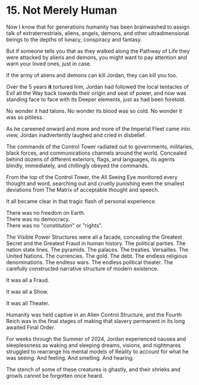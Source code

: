 # 15. Not Merely Human

Now I know that for generations humanity has been brainwashed to assign talk of extraterrestrials, aliens, angels, demons, and other ultradimensional beings to the depths of lunacy, conspiracy and fantasy. 

But if someone tells you that as they walked along the Pathway of Life they were attacked by aliens and demons, you might want to pay attention and warn your loved ones, just in case. 

If the army of aliens and demons can kill Jordan, they can kill you too. 

Over the 5 years **it** tortured him, Jordan had followed the local tentacles of Evil all the Way back towards their origin and seat of power, and now was standing face to face with its Deeper elements, just as had been foretold. 

No wonder it had talons. No wonder its blood was so cold. No wonder it was so pitiless. 

As he careened onward and more and more of the Imperial Fleet came into view, Jordan inadvertently laughed and cried in disbelief. 

The commands of the Control Tower radiated out to governments, militaries, black forces, and communications channels around the world. Concealed behind dozens of different exteriors, flags, and languages, its agents blindly, immediately, and chillingly obeyed the commands. 

From the top of the Control Tower, the All Seeing Eye monitored every thought and word, searching out and cruelly punishing even the smallest deviations from The Matrix of acceptable thought and speech. 

It all became clear in that tragic flash of personal experience. 

There was no freedom on Earth.  
There was no democracy.  
There was no "constitution" or "rights".  

The Visible Power Structures were all a facade, concealing the Greatest Secret and the Greatest Fraud in human history. The political parties. The nation state lines. The pyramids. The palaces. The treaties. Versailles. The United Nations. The currencies. The gold. The debt. The endless religious denominations. The endless wars. The endless political theater. The carefully constructed narrative structure of modern existence.

It was all a Fraud. 

It was all a Show. 

It was all Theater.  

Humanity was held captive in an Alien Control Structure, and the Fourth Reich was in the final stages of making that slavery permanent in its long awaited Final Order.

For weeks through the Summer of 2024, Jordan experienced nausea and sleeplessness as waking and sleeping dreams, visions, and nightmares struggled to rearrange his mental models of Reality to account for what he was seeing. And feeling. And smelling. And hearing. 

The stench of some of these creatures is ghastly, and their shrieks and growls cannot be forgotten once heard. 


